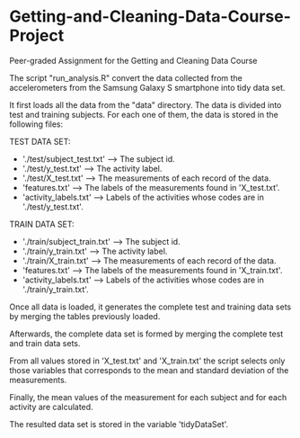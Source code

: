 # Getting-and-Cleaning-Data-Course-Project
Peer-graded Assignment for the Getting and Cleaning Data Course

The script "run_analysis.R" convert the data collected from the accelerometers from the Samsung Galaxy S smartphone into tidy data set.

It first loads all the data from the "data" directory. The data is divided into test and training subjects. For each one of them, the data is stored in the following files:

  TEST DATA SET:
  - './test/subject_test.txt' -->  The subject id.
  - './test/y_test.txt'       -->  The activity label.
  - './test/X_test.txt'       -->  The measurements of each record of the data.
  - 'features.txt'            -->  The labels of the measurements found in 'X_test.txt'.
  - 'activity_labels.txt'     -->  Labels of the activities whose codes are in './test/y_test.txt'.
  
  TRAIN DATA SET:
  - './train/subject_train.txt' -->  The subject id.
  - './train/y_train.txt'       -->  The activity label.
  - './train/X_train.txt'       -->  The measurements of each record of the data.
  - 'features.txt'              -->  The labels of the measurements found in 'X_train.txt'.
  - 'activity_labels.txt'       -->  Labels of the activities whose codes are in './train/y_train.txt'.
  
Once all data is loaded, it generates the complete test and training data sets by merging the tables previously loaded.

Afterwards, the complete data set is formed by merging the complete test and train data sets.

From all values stored in 'X_test.txt' and 'X_train.txt' the script selects only those variables that corresponds to the mean and standard deviation of the measurements.

Finally, the mean values of the measurement for each subject and for each activity are calculated.

The resulted data set is stored in the variable 'tidyDataSet'.
